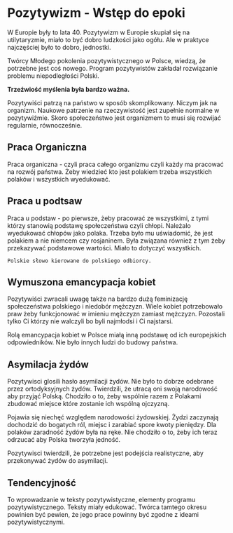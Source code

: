 # Pozytywizm - Wstęp do epoki

W Europie były to lata 40. Pozytywizm w Europie skupiał się na utilytaryzmie, miało to być dobro ludzkości jako ogółu. Ale w praktyce najczęściej było to dobro, jednostki.

Twórcy Młodego pokolenia pozytywistycznego w Polsce, wiedzą, że potrzebne jest coś nowego. Program pozytywistów zakładał rozwiązanie problemu niepodległości Polski.

**Trzeźwiość myślenia była bardzo ważna.**

Pozytywiści patrzą na państwo w sposób skomplikowany. Niczym jak na organizm. Naukowe patrzenie na rzeczywistość jest zupełnie normalne w pozytywiźmie. Skoro społeczeństwo jest organizmem to musi się rozwijać regularnie, równocześnie.

## Praca Organiczna

Praca organiczna - czyli praca całego organizmu czyli każdy ma pracować na rozwój państwa. Żeby wiedzieć kto jest polakiem trzeba wszystkich polaków i wszystkich wyedukować.

## Praca u podtsaw

Praca u podstaw - po pierwsze, żeby pracować ze wszystkimi, z tymi którzy stanowią podstawę społeczeństwa czyli chłopi. Należalo wyedukować chłopów jako polaka. Trzeba było mu uświadomić, że jest polakiem a nie niemcem czy rosjaninem. Była związana również z tym żeby przekazywać podstawowe wartości. Miało to dotyczyć wszystkich.

    Polskie słowo kierowane do polskiego odbiorcy.

## Wymuszona emancypacja kobiet

Pozytywiści zwracali uwagę także na bardzo dużą feminizację społeczeństwa polskiego i niedobór mężczyzn. Wiele kobiet potrzebowało praw żeby funkcjonować w imieniu mężczyzn zamiast mężczyzn. Pozostali tylko Ci którzy nie walczyli bo byli najmłodsi i Ci najstarsi.

Rolą emancypacja kobiet w Polsce miałą inną podstawę od ich europejskich odpowiedników. Nie było innych ludzi do budowy państwa.

## Asymilacja żydów

Pozytywisci glosili hasło asymilacji żydów. Nie było to dobrze odebrane przez ortodyksyjnych żydów. Twierdzili, że utracą oni swoją narodowość aby przyjąć Polską. Chodziło o to, żeby wspólnie razem z Polakami zbudować miejsce które zostanie ich wspólną ojczyzną.

Pojawia się niechęć względem narodowości żydowskiej. Żydzi zaczynają dochodzić do bogatych ról, miejsc i zarabiać spore kwoty pieniędzy. Dla polaków zaradność żydów była na ręke. Nie chodziło o to, żeby ich teraz odrzucać aby Polska tworzyła jedność.

Pozytywisci twierdzili, że potrzebne jest podejścia realistyczne, aby przekonywać żydów do asymilacji.

## Tendencyjność

To wprowadzanie w teksty pozytywistyczne, elementy programu pozytywistycznego. Teksty miały edukować. Twórca tamtego okresu powinien być pewien, że jego prace powinny być zgodne z ideami pozytywistycznymi.
